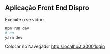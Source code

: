 
## Aplicação Front End Dispro

Execute o servidor:

```bash
npm run dev
# ou
yarn dev
```

Colocar no Navegador [http://localhost:3000/login](http://localhost:3000) 


